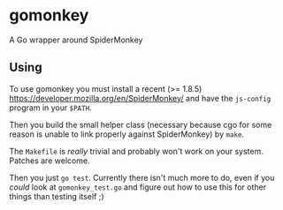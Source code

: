 # gomonkey

A Go wrapper around SpiderMonkey

## Using

To use gomonkey you must install a recent (>= 1.8.5) https://developer.mozilla.org/en/SpiderMonkey/ and have the `js-config` program in your `$PATH`.

Then you build the small helper class (necessary because cgo for some reason is unable to link properly against SpiderMonkey) by `make`.

The `Makefile` is *really* trivial and probably won't work on your system. Patches are welcome.

Then you just `go test`. Currently there isn't much more to do, even if you *could* look at `gomonkey_test.go` and figure out how to use this for other things than testing itself ;)
